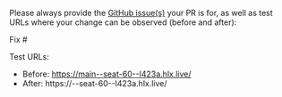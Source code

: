 Please always provide the [GitHub issue(s)](../issues) your PR is for, as well as test URLs where your change can be observed (before and after):

Fix #<gh-issue-id>

Test URLs:
- Before: https://main--seat-60--l423a.hlx.live/
- After: https://<branch>--seat-60--l423a.hlx.live/
